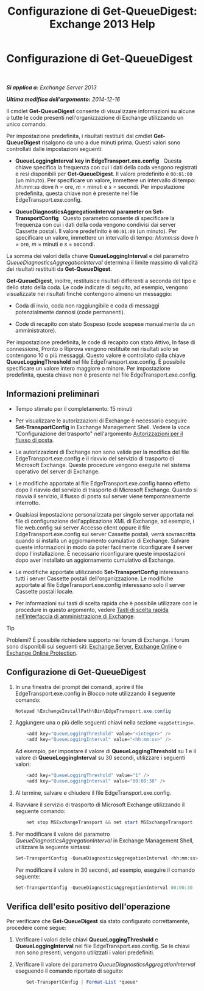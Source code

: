 ﻿---
title: 'Configurazione di Get-QueueDigest: Exchange 2013 Help'
TOCTitle: Configurazione di Get-QueueDigest
ms:assetid: f730c520-4ba5-4a15-8846-132bff500bb8
ms:mtpsurl: https://technet.microsoft.com/it-it/library/Dn505733(v=EXCHG.150)
ms:contentKeyID: 59634756
ms.date: 05/22/2018
mtps_version: v=EXCHG.150
ms.translationtype: MT
---

# Configurazione di Get-QueueDigest

 

_**Si applica a:** Exchange Server 2013_

_**Ultima modifica dell'argomento:** 2014-12-16_

Il cmdlet **Get-QueueDigest** consente di visualizzare informazioni su alcune o tutte le code presenti nell'organizzazione di Exchange utilizzando un unico comando.

Per impostazione predefinita, i risultati restituiti dal cmdlet **Get-QueueDigest** risalgono da uno a due minuti prima. Questi valori sono controllati dalle impostazioni seguenti:

  - **QueueLoggingInterval key in EdgeTransport.exe.config**   Questa chiave specifica la frequenza con cui i dati della coda vengono registrati e resi disponibili per **Get-QueueDigest**. Il valore predefinito è `00:01:00` (un minuto). Per specificare un valore, immettere un intervallo di tempo: *hh:mm:ss* dove *h* = ore, *m* = minuti e *s* = secondi. Per impostazione predefinita, questa chiave non è presente nel file EdgeTransport.exe.config.

  - **QueueDiagnosticsAggregationInterval parameter on Set-TransportConfig**   Questo parametro consente di specificare la frequenza con cui i dati della coda vengono condivisi dai server Cassette postali. Il valore predefinito è `00:01:00` (un minuto). Per specificare un valore, immettere un intervallo di tempo: *hh:mm:ss* dove *h* = ore, *m* = minuti e *s* = secondi.

La somma dei valori della chiave **QueueLoggingInterval** e del parametro *QueueDiagnosticsAggregationInterval* determina il limite massimo di validità dei risultati restituiti da **Get-QueueDigest**.

**Get-QueueDigest**, inoltre, restituisce risultati differenti a seconda del tipo e dello stato della coda. Le code indicate di seguito, ad esempio, vengono visualizzate nei risultati finché contengono almeno un messaggio:

  - Coda di invio, coda non raggiungibile e coda di messaggi potenzialmente dannosi (code permanenti).

  - Code di recapito con stato Sospeso (code sospese manualmente da un amministratore).

Per impostazione predefinita, le code di recapito con stato Attivo, In fase di connessione, Pronto o Riprova vengono restituite nei risultati solo se contengono 10 o più messaggi. Questo valore è controllato dalla chiave **QueueLoggingThreshold** nel file EdgeTransport.exe.config. È possibile specificare un valore intero maggiore o minore. Per impostazione predefinita, questa chiave non è presente nel file EdgeTransport.exe.config.

## Informazioni preliminari

  - Tempo stimato per il completamento: 15 minuti

  - Per visualizzare le autorizzazioni di Exchange è necessario eseguire **Set-TransportConfig** in Exchange Management Shell. Vedere la voce "Configurazione del trasporto" nell'argomento [Autorizzazioni per il flusso di posta](mail-flow-permissions-exchange-2013-help.md).

  - Le autorizzazioni di Exchange non sono valide per la modifica del file EdgeTransport.exe.config e il riavvio del servizio di trasporto di Microsoft Exchange. Queste procedure vengono eseguite nel sistema operativo del server di Exchange.

  - Le modifiche apportate al file EdgeTransport.exe.config hanno effetto dopo il riavvio del servizio di trasporto di Microsoft Exchange. Quando si riavvia il servizio, il flusso di posta sul server viene temporaneamente interrotto.

  - Qualsiasi impostazione personalizzata per singolo server apportata nei file di configurazione dell'applicazione XML di Exchange, ad esempio, i file web.config sui server Accesso client oppure il file EdgeTransport.exe.config sui server Cassette postali, verrà sovrascritta quando si installa un aggiornamento cumulativo di Exchange. Salvare queste informazioni in modo da poter facilmente riconfigurare il server dopo l'installazione. È necessario riconfigurare queste impostazioni dopo aver installato un aggiornamento cumulativo di Exchange.

  - Le modifiche apportate utilizzando **Set-TransportConfig** interessano tutti i server Cassette postali dell'organizzazione. Le modifiche apportate al file EdgeTransport.exe.config interessano solo il server Cassette postali locale.

  - Per informazioni sui tasti di scelta rapida che è possibile utilizzare con le procedure in questo argomento, vedere [Tasti di scelta rapida nell'interfaccia di amministrazione di Exchange](keyboard-shortcuts-in-the-exchange-admin-center-exchange-online-protection-help.md).


> [!TIP]
> Problemi? È possibile richiedere supporto nei forum di Exchange. I forum sono disponibili sui seguenti siti: <A href="https://go.microsoft.com/fwlink/p/?linkid=60612">Exchange Server</A>, <A href="https://go.microsoft.com/fwlink/p/?linkid=267542">Exchange Online</A> o <A href="https://go.microsoft.com/fwlink/p/?linkid=285351">Exchange Online Protection</A>.



## Configurazione di Get-QueueDigest

1.  In una finestra del prompt dei comandi, aprire il file EdgeTransport.exe.config in Blocco note utilizzando il seguente comando:
    
    ```powershell
    Notepad %ExchangeInstallPath%Bin\EdgeTransport.exe.config
    ```

2.  Aggiungere una o più delle seguenti chiavi nella sezione `<appSettings>`.
    ```powershell
        <add key="QueueLoggingThreshold" value="<integer>" />
        <add key="QueueLoggingInterval" value="<hh:mm:ss>" />
    ```
    Ad esempio, per impostare il valore di **QueueLoggingThreshold** su 1 e il valore di **QueueLoggingInterval** su 30 secondi, utilizzare i seguenti valori:
    ```powershell
        <add key="QueueLoggingThreshold" value="1" />
        <add key="QueueLoggingInterval" value="00:00:30" />
    ```
3.  Al termine, salvare e chiudere il file EdgeTransport.exe.config.

4.  Riavviare il servizio di trasporto di Microsoft Exchange utilizzando il seguente comando:
    ```powershell
        net stop MSExchangeTransport && net start MSExchangeTransport
    ```
5.  Per modificare il valore del parametro *QueueDiagnosticsAggregationInterval* in Exchange Management Shell, utilizzare la seguente sintassi:
    
    ```powershell
    Set-TransportConfig -QueueDiagnosticsAggregationInterval <hh:mm:ss>
    ```
    
    Per modificare il valore in 30 secondi, ad esempio, eseguire il comando seguente:
    
    ```powershell
    Set-TransportConfig -QueueDiagnosticsAggregationInterval 00:00:30
    ```

## Verifica dell'esito positivo dell'operazione

Per verificare che **Get-QueueDigest** sia stato configurato correttamente, procedere come segue:

1.  Verificare i valori delle chiavi **QueueLoggingThreshold** e **QueueLoggingInterval** nel file EdgeTransport.exe.config. Se le chiavi non sono presenti, vengono utilizzati i valori predefiniti.

2.  Verificare il valore del parametro *QueueDiagnosticsAggregationInterval* eseguendo il comando riportato di seguito:
    ```powershell
        Get-TransportConfig | Format-List *queue*
    ```
